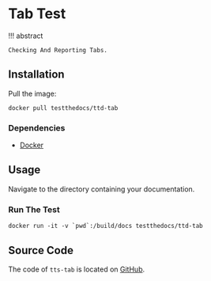 # Tab Test

!!! abstract

    Checking And Reporting Tabs.

## Installation

Pull the image:

```console
docker pull testthedocs/ttd-tab
```

### Dependencies

- [Docker](https://docker.com "Homepage of docker")

## Usage

Navigate to the directory containing your documentation.

### Run The Test

```console
docker run -it -v `pwd`:/build/docs testthedocs/ttd-tab
```

## Source Code

The code of `tts-tab` is located on [GitHub](https://github.com/testthedocs/rakpart/tree/master/ttd-tab).
